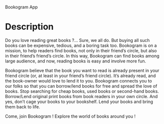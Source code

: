 Bookogram App 
 
Description
===========
Do you love reading great books ?... Sure, we all do. But buying all such books can be expensive, tedious, and a boring task too. Bookogram is on a mission, to help readers find books, not only in their friend’s circle, but also in their friend’s friend’s circle. In this way, Bookogram can find books among large audience, and now, reading books is easy and involve more fun.

Bookogram believe that the book you want to read is already present in your friend circle (or, at least in your friend’s friend circle). It’s already read, and the book-owner would love to lend it to you. Bookogram connects you to our folks so that you can borrow/lend books for free and spread the love of books. Stop searching for cheap books, used books or second-hand books. Borrow/Lend original print books from book readers in your own circle. And yes, don’t cage your books to your bookshelf. Lend your books and bring them back to life.

Come, join Bookogram ! Explore the world of books around you !

